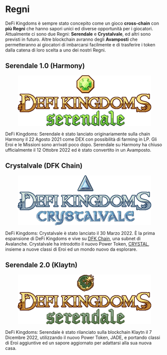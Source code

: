 # Regni

DeFi Kingdoms è sempre stato concepito come un gioco **cross-chain** con **più Regni** che hanno sapori unici ed diverse opportunità per i giocatori. Attualmente ci sono due Regni: **Serendale** e **Crystalvale**, ed altri sono previsti in futuro. Altre blockchain avranno degli **Avamposti** che permetteranno ai giocatori di imbarcarsi facilmente e di trasferire i token dalla catena di loro scelta a uno dei nostri Regni.

## Serendale 1.0 (Harmony)

<figure><img src="../.gitbook/assets/image (8).png" alt=""><figcaption></figcaption></figure>

DeFi Kingdoms: Serendale è stato lanciato originariamente sulla chain Harmony il 22 Agosto 2021 come DEX con possibilità di farming in  LP. Gli Eroi e le Missioni sono arrivati poco dopo. Serendale su Harmony ha chiuso ufficialmente il 12 Ottobre 2022 ed è stato convertito in un Avamposto.

## Crystalvale (DFK Chain)

<figure><img src="../.gitbook/assets/image (2) (1).png" alt=""><figcaption></figcaption></figure>

DeFi Kingdoms: Crystalvale è stato lanciato il 30 Marzo 2022. È la prima espansione di DeFi Kingdoms e vive su [DFK Chain](defi-kingdoms-blockchain.md), una subnet di Avalanche. Crystalvale ha introdotto il nuovo Power Token, [CRYSTAL](i-token-del-potere/crystal-token.md), insieme a nuove classi di Eroi ed un mondo nuovo da esplorare.

## Serendale 2.0 (Klaytn)

<figure><img src="../.gitbook/assets/image (1) (3).png" alt=""><figcaption></figcaption></figure>

DeFi Kingdoms: Serendale è stato rilanciato sulla blockchain Klaytn il 7 Dicembre 2022, utilizzando il nuovo Power Token, JADE, e portando classi di Eroi aggiuntive ed un sapore aggiornato per adattarsi alla sua nuova casa.
